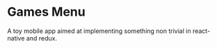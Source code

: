 # Games Menu

A toy mobile app aimed at implementing something non trivial in react-native and redux.